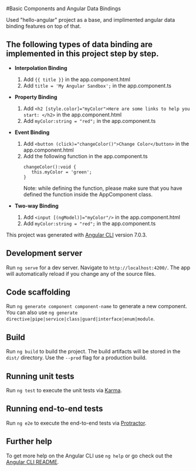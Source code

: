 #Basic Components and Angular Data Bindings

Used "hello-angular" project as a base, and implimented angular data binding features on top of that.  

## The following types of data binding are implemented in this project step by step.

- **Interpolation Binding**  
  1. Add ```{{ title }}``` in the app.component.html    
  2. Add ```title = 'My Angular Sandbox';``` in the app.component.ts  
  
- **Property Binding**  
  1. Add ```<h2 [style.color]="myColor">Here are some links to help you start: </h2>``` in the app.component.html   
  2. Add ```myColor:string = "red";``` in the app.component.ts
  
- **Event Binding**  
  1. Add ```<button (click)="changeColor()">Change Color</button>``` in the app.component.html   
  2. Add the following function in the app.component.ts
     ```
     changeColor():void {
        this.myColor = 'green';
     } 
     ```  
     Note: while defining the function, please make sure that you have defined the function inside the AppComponent class.    
     
- **Two-way Binding**  
  1. Add ```<input [(ngModel)]="myColor"/>``` in the app.component.html   
  2.  Add ```myColor:string = "red";``` in the app.component.ts
    


This project was generated with [Angular CLI](https://github.com/angular/angular-cli) version 7.0.3.

## Development server

Run `ng serve` for a dev server. Navigate to `http://localhost:4200/`. The app will automatically reload if you change any of the source files.

## Code scaffolding

Run `ng generate component component-name` to generate a new component. You can also use `ng generate directive|pipe|service|class|guard|interface|enum|module`.

## Build

Run `ng build` to build the project. The build artifacts will be stored in the `dist/` directory. Use the `--prod` flag for a production build.

## Running unit tests

Run `ng test` to execute the unit tests via [Karma](https://karma-runner.github.io).

## Running end-to-end tests

Run `ng e2e` to execute the end-to-end tests via [Protractor](http://www.protractortest.org/).

## Further help

To get more help on the Angular CLI use `ng help` or go check out the [Angular CLI README](https://github.com/angular/angular-cli/blob/master/README.md).

